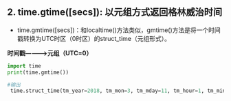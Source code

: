 ## 2. time.gtime([secs]): 以元组方式返回格林威治时间

* time.gmtime([secs])：和localtime()方法类似，gmtime()方法是将一个时间戳转换为UTC时区（0时区）的struct_time（元组形式）。


**时间戳————>元组（UTC=0）**

```python
import time
print(time.gmtime())

#输出
 time.struct_time(tm_year=2018, tm_mon=3, tm_mday=11, tm_hour=1, tm_min=52, tm_sec=51, tm_wday=6, tm_yday=70, tm_isdst=0)
```
